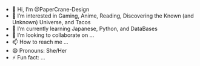 - 👋 Hi, I’m @PaperCrane-Design
- 👀 I’m interested in Gaming, Anime, Reading, Discovering the Known (and Unknown) Universe, and Tacos
- 🌱 I’m currently learning Japanese, Python, and DataBases
- 💞️ I’m looking to collaborate on ...
- 📫 How to reach me ...
- 😄 Pronouns: She/Her
- ⚡ Fun fact: ...

<!---
PaperCrane-Design/PaperCrane-Design is a ✨ special ✨ repository because its `README.md` (this file) appears on your GitHub profile.
You can click the Preview link to take a look at your changes.
--->
